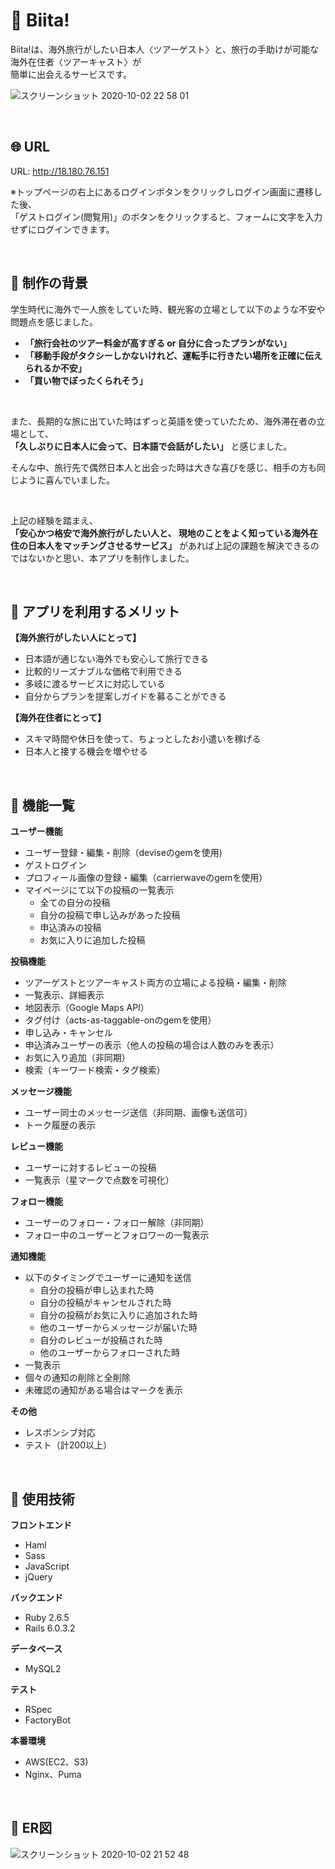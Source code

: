 # :feet: Biita!
Biita!は、海外旅行がしたい日本人〈ツアーゲスト〉と、旅行の手助けが可能な海外在住者〈ツアーキャスト〉が  
簡単に出会えるサービスです。

![スクリーンショット 2020-10-02 22 58 01](https://user-images.githubusercontent.com/67250685/94931475-c4842480-0502-11eb-9f33-ccae3e88d4e8.jpg)

<br />

## :globe_with_meridians: URL
URL: http://18.180.76.151  

※トップページの右上にあるログインボタンをクリックしログイン画面に遷移した後、  
「ゲストログイン(閲覧用)」のボタンをクリックすると、フォームに文字を入力せずにログインできます。

<br />

## :notebook: 制作の背景
学生時代に海外で一人旅をしていた時、観光客の立場として以下のような不安や問題点を感じました。  

- **「旅行会社のツアー料金が高すぎる or 自分に合ったプランがない」**
- **「移動手段がタクシーしかないけれど、運転手に行きたい場所を正確に伝えられるか不安」**
- **「買い物でぼったくられそう」**

<br />

また、長期的な旅に出ていた時はずっと英語を使っていたため、海外滞在者の立場として、  
**「久しぶりに日本人に会って、日本語で会話がしたい」**
と感じました。  

そんな中、旅行先で偶然日本人と出会った時は大きな喜びを感じ、相手の方も同じように喜んでいました。

<br />

上記の経験を踏まえ、  
**「安心かつ格安で海外旅行がしたい人と、  現地のことをよく知っている海外在住の日本人をマッチングさせるサービス」**
があれば上記の課題を解決できるのではないかと思い、本アプリを制作しました。  


<br />

## :green_book: アプリを利用するメリット
**【海外旅行がしたい人にとって】**
- 日本語が通じない海外でも安心して旅行できる
- 比較的リーズナブルな価格で利用できる
- 多岐に渡るサービスに対応している
- 自分からプランを提案しガイドを募ることができる

**【海外在住者にとって】**
- スキマ時間や休日を使って、ちょっとしたお小遣いを稼げる
- 日本人と接する機会を増やせる


<br />

## :closed_book: 機能一覧

**ユーザー機能**
- ユーザー登録・編集・削除（deviseのgemを使用)
- ゲストログイン
- プロフィール画像の登録・編集（carrierwaveのgemを使用）
- マイページにて以下の投稿の一覧表示
  - 全ての自分の投稿
  - 自分の投稿で申し込みがあった投稿
  - 申込済みの投稿
  - お気に入りに追加した投稿

**投稿機能**
- ツアーゲストとツアーキャスト両方の立場による投稿・編集・削除
- 一覧表示、詳細表示
- 地図表示（Google Maps API）
- タグ付け（acts-as-taggable-onのgemを使用）
- 申し込み・キャンセル
- 申込済みユーザーの表示（他人の投稿の場合は人数のみを表示）
- お気に入り追加（非同期）
- 検索（キーワード検索・タグ検索）

**メッセージ機能**
- ユーザー同士のメッセージ送信（非同期、画像も送信可）
- トーク履歴の表示

**レビュー機能**
- ユーザーに対するレビューの投稿
- 一覧表示（星マークで点数を可視化）

**フォロー機能**
- ユーザーのフォロー・フォロー解除（非同期）
- フォロー中のユーザーとフォロワーの一覧表示

**通知機能**
  - 以下のタイミングでユーザーに通知を送信
    - 自分の投稿が申し込まれた時
    - 自分の投稿がキャンセルされた時
    - 自分の投稿がお気に入りに追加された時
    - 他のユーザーからメッセージが届いた時
    - 自分のレビューが投稿された時
    - 他のユーザーからフォローされた時
  - 一覧表示
  - 個々の通知の削除と全削除
  - 未確認の通知がある場合はマークを表示

**その他**
  - レスポンシブ対応
  - テスト（計200以上）

<br />

## :blue_book: 使用技術
**フロントエンド**
- Haml
- Sass
- JavaScript
- jQuery

**バックエンド**
- Ruby 2.6.5  
- Rails 6.0.3.2  

**データベース**
- MySQL2  

**テスト**
- RSpec
- FactoryBot

**本番環境**
- AWS(EC2、S3)  
- Nginx、Puma

<br />

## :orange_book: ER図
![スクリーンショット 2020-10-02 21 52 48](https://user-images.githubusercontent.com/67250685/94925111-a6fe8d00-04f9-11eb-9da0-ef6c04d35e64.jpg)